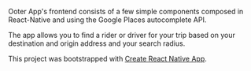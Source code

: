 Ooter App's frontend consists of a few simple components composed in React-Native and using the Google Places autocomplete API.

The app allows you to find a rider or driver for your trip based on your destination and origin address and your search radius.


This project was bootstrapped with [Create React Native App](https://github.com/react-community/create-react-native-app).


